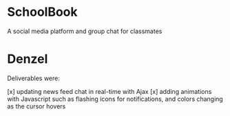 # SchoolBook
A social media platform and group chat for classmates




# Denzel 

Deliverables were:

[x] updating news feed chat in real-time with Ajax
[x] adding animations with Javascript such as flashing icons for notifications, and colors changing as the cursor hovers 


